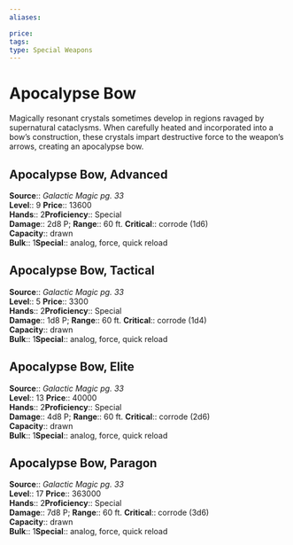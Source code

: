 ```yaml
---
aliases: 

price: 
tags: 
type: Special Weapons
---
```


# Apocalypse Bow

Magically resonant crystals sometimes develop in regions ravaged by supernatural cataclysms. When carefully heated and incorporated into a bow’s construction, these crystals impart destructive force to the weapon’s arrows, creating an apocalypse bow.  

## Apocalypse Bow, Advanced

**Source**:: _Galactic Magic pg. 33_  
**Level**:: 9
**Price**:: 13600  
**Hands**:: 2**Proficiency**:: Special  
**Damage**:: 2d8 P; 
**Range**:: 60 ft.
**Critical**:: corrode (1d6)  
**Capacity**:: drawn  
**Bulk**:: 1**Special**:: analog, force, quick reload

## Apocalypse Bow, Tactical

**Source**:: _Galactic Magic pg. 33_  
**Level**:: 5
**Price**:: 3300  
**Hands**:: 2**Proficiency**:: Special  
**Damage**:: 1d8 P; 
**Range**:: 60 ft.
**Critical**:: corrode (1d4)  
**Capacity**:: drawn  
**Bulk**:: 1**Special**:: analog, force, quick reload

## Apocalypse Bow, Elite

**Source**:: _Galactic Magic pg. 33_  
**Level**:: 13
**Price**:: 40000  
**Hands**:: 2**Proficiency**:: Special  
**Damage**:: 4d8 P; 
**Range**:: 60 ft.
**Critical**:: corrode (2d6)  
**Capacity**:: drawn  
**Bulk**:: 1**Special**:: analog, force, quick reload

## Apocalypse Bow, Paragon

**Source**:: _Galactic Magic pg. 33_  
**Level**:: 17
**Price**:: 363000  
**Hands**:: 2**Proficiency**:: Special  
**Damage**:: 7d8 P; 
**Range**:: 60 ft.
**Critical**:: corrode (3d6)  
**Capacity**:: drawn  
**Bulk**:: 1**Special**:: analog, force, quick reload
